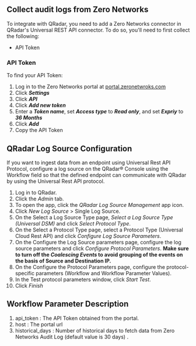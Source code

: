 ## Collect audit logs from Zero Networks

To integrate with QRadar, you need to add a Zero Networks connector in QRadar's Universal REST API connector. To do so, you'll need to first collect the following:
* API Token


### API Token
To find your API Token:
1. Log in to the Zero Networks portal at [portal.zeronetwroks.com](https://portal.zeronetworks.com)
2. Click ***Settings***
3. Click ***API***
4. Click ***Add new token***
5. Enter a ***Token name***, set ***Access type*** to ***Read only***, and set ***Expriy*** to ***36 Months***
5. Click ***Add***
6. Copy the API Token

## QRadar Log Source Configuration

If you want to ingest data from an endpoint using Universal Rest API Protocol, configure a log source on the QRadar® Console using the Workflow field so that the defined endpoint can communicate with QRadar by using the Universal Rest API protocol.

1. Log in to QRadar.
2. Click the _Admin_ tab.
3. To open the app, click the _QRadar Log Source Management_ app icon.
4. Click _New Log Source_ > Single Log Source.
5. On the Select a Log Source Type page, _Select a Log Source Type (Universal DSM)_ and click _Select Protocol Type_.
6. On the Select a Protocol Type page, select a Protocol Type (Universal Cloud Rest API) and click _Configure Log Source Parameters_.
7. On the Configure the Log Source parameters page, configure the log source parameters and click _Configure Protocol
Parameters_.
**Make sure to turn off the _Coalescing Events_ to avoid grouping of the events on the basis of Source and Destination IP.**
8. On the Configure the Protocol Parameters page, configure the protocol-specific parameters (Workflow and Workflow
Parameter Values). 
9. In the Test protocol parameters window, click _Start Test_.
10. Click _Finish_


## Workflow Parameter Description
1. api_token : The API Token obtained from the portal.
2. host : The portal url
3. historical_days : Number of historical days to fetch data from Zero Networks Audit Log (default value is 30 days) .